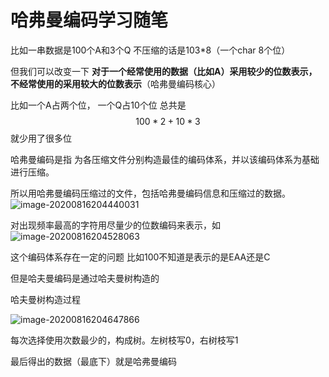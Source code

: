 # 哈弗曼编码学习随笔

比如一串数据是100个A和3个Q  不压缩的话是103*8（一个char 8个位）

但我们可以改变一下  **对于一个经常使用的数据（比如A）采用较少的位数表示，不经常使用的采用较大的位数表示**（哈弗曼编码核心）

比如一个A占两个位， 一个Q占10个位 总共是
$$
100*2+10*3
$$
就少用了很多位



哈弗曼编码是指 为各压缩文件分别构造最佳的编码体系，并以该编码体系为基础进行压缩。

所以用哈弗曼编码压缩过的文件，包括哈弗曼编码信息和压缩过的数据。![image-20200816204440031](C:\Users\asus\AppData\Roaming\Typora\typora-user-images\image-20200816204440031.png)



对出现频率最高的字符用尽量少的位数编码来表示，如![image-20200816204528063](C:\Users\asus\AppData\Roaming\Typora\typora-user-images\image-20200816204528063.png)

这个编码体系存在一定的问题 比如100不知道是表示的是EAA还是C

但是哈夫曼编码是通过哈夫曼树构造的

哈夫曼树构造过程

![image-20200816204647866](C:\Users\asus\AppData\Roaming\Typora\typora-user-images\image-20200816204647866.png)

每次选择使用次数最少的，构成树。左树枝写0，右树枝写1

最后得出的数据（最底下）就是哈弗曼编码









